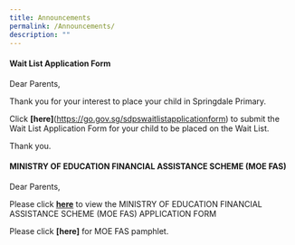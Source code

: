 ```yaml
---
title: Announcements
permalink: /Announcements/
description: ""
---
```

#### Wait List Application Form

Dear Parents,

Thank you for your interest to place your child in Springdale Primary.

Click **[here]**(https://go.gov.sg/sdpswaitlistapplicationform) to submit the Wait List Application Form for your child to be placed on the Wait List. 

Thank you. 

#### MINISTRY OF EDUCATION FINANCIAL ASSISTANCE SCHEME (MOE FAS)

Dear Parents,
  
Please click **[here](/files/MOE%20FAS%20Application%20Form%20(30%20Sep%202020)%20final.pdf)** to view the MINISTRY OF EDUCATION FINANCIAL ASSISTANCE SCHEME (MOE FAS) APPLICATION FORM

Please click **[here]** for MOE FAS pamphlet.